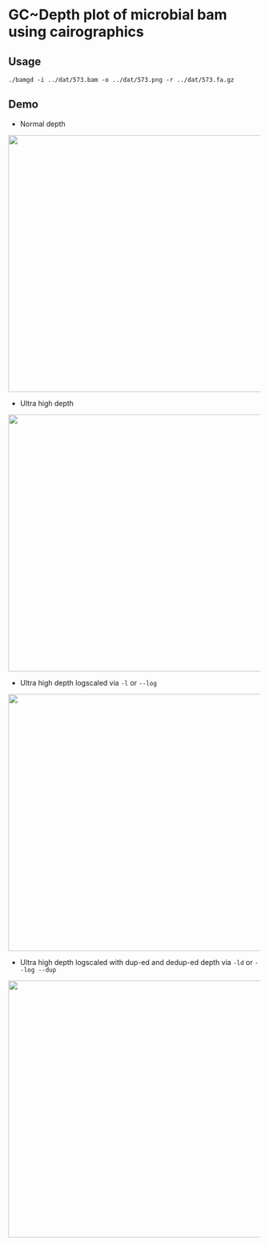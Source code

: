 # GC~Depth plot of microbial bam using cairographics

## Usage
```
./bamgd -i ../dat/573.bam -o ../dat/573.png -r ../dat/573.fa.gz
```
## Demo

* Normal depth

<img src="https://github.com/user-attachments/assets/6fd8f188-2476-47b4-8305-8cab621c16cf" width=512></img>

* Ultra high depth

<img src="https://github.com/user-attachments/assets/41e0a3aa-12a7-4779-914e-891fe32ff028" width=512></img>


* Ultra high depth logscaled via `-l` or `--log`

<img src="https://github.com/user-attachments/assets/32437c90-4f37-40c5-9bd9-fee6c4d744a8" width=512></img>

* Ultra high depth logscaled with dup-ed and dedup-ed depth via `-ld` or `--log --dup`

<img src="https://github.com/user-attachments/assets/3af7ef00-519a-4721-a322-edb2e348edd5" width=512></img>
